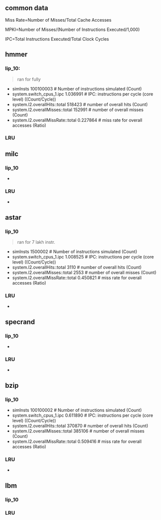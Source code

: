 ## common data

Miss Rate=Number of Misses​/Total Cache Accesses

MPKI=Number of Misses​/(Number of Instructions Executed/1,000)

IPC=Total Instructions Executed​/Total Clock Cycles

## hmmer

### lip_10:

> ran for fully

- simInsts 100100003 # Number of instructions simulated (Count)
- system.switch_cpus_1.ipc 1.036991 # IPC: instructions per cycle (core level) ((Count/Cycle))
- system.l2.overallHits::total 518423 # number of overall hits (Count)
- system.l2.overallMisses::total 152991 # number of overall misses (Count)
- system.l2.overallMissRate::total 0.227864 # miss rate for overall accesses (Ratio)

### LRU

## milc

### lip_10

-

### LRU

-

## astar

### lip_10

> ran for 7 lakh instr.

- simInsts 1500002 # Number of instructions simulated (Count)
- system.switch_cpus_1.ipc 1.008525 # IPC: instructions per cycle (core level) ((Count/Cycle))
- system.l2.overallHits::total 3110 # number of overall hits (Count)
- system.l2.overallMisses::total 2553 # number of overall misses (Count)
- system.l2.overallMissRate::total 0.450821 # miss rate for overall accesses (Ratio)

### LRU

-

## specrand

### lip_10

-

### LRU

-

## bzip

### lip_10

- simInsts 100100002 # Number of instructions simulated (Count)
- system.switch_cpus_1.ipc 0.611890 # IPC: instructions per cycle (core level) ((Count/Cycle))
- system.l2.overallHits::total 370870 # number of overall hits (Count)
- system.l2.overallMisses::total 385106 # number of overall misses (Count)
- system.l2.overallMissRate::total 0.509416 # miss rate for overall accesses (Ratio)

### LRU

-

## lbm

### lip_10

### LRU
